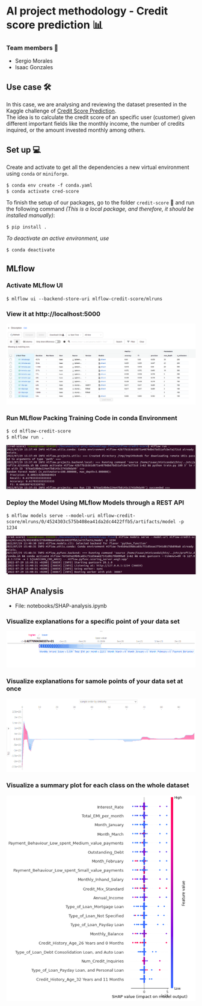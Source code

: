 # AI project methodology - Credit score prediction 📊
### Team members 👥
- Sergio Morales
- Isaac Gonzales

## Use case 🛠
In this case, we are analysing and reviewing the dataset presented in the Kaggle challenge of [Credit Score Prediction](https://www.kaggle.com/datasets/prasy46/credit-score-prediction). </br>
The idea is to calculate the credit score of an specific user (customer) given different important fields like the monthly income, the number of credits inquired, or the amount invested monthly among others.

## Set up 💻
Create and activate to get all the dependencies a new virtual environment using `conda` or `miniforge`. 
```
$ conda env create -f conda.yaml
$ conda activate cred-score
```
To finish the setup of our packages, go to the folder `credit-score` 📁 and run the following command _(This is a local package, and therefore, it should be installed manually)_:
```
$ pip install .
```

_To deactivate an active environment, use_
```
$ conda deactivate
```

## MLflow

### Activate MLflow UI
	$ mlflow ui --backend-store-uri mlflow-credit-score/mlruns
	
### View it at http://localhost:5000
![Screenshot](images/mlflow-ui.png)

### Run MLflow Packing Training Code in conda Environment
	$ cd mlflow-credit-score
	$ mlflow run .

![Screenshot](images/mlflow-packing.png)
### Deploy the Model Using MLflow Models through a REST API
	$ mlflow models serve --model-uri mlflow-credit-score/mlruns/0/4524303c575b408ea41da2dc4422ffb5/artifacts/model -p 1234

![Screenshot](images/mlflow-rest.png)
## SHAP Analysis

- File: 
	notebooks/SHAP-analysis.ipynb
### Visualize explanations for a specific point of your data set

![Screenshot](images/SHAP-point.png)

### Visualize explanations for samole points of your data set at once
![Screenshot](images/SHAP-samples.png)

### Visualize a summary plot for each class on the whole dataset
![Screenshot](images/SHAP-impact.png)